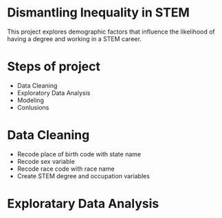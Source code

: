 # Dismantling Inequality in STEM
This project explores demographic factors that 
influence the likelihood of having a 
degree and working in a STEM career.

# Steps of project
- Data Cleaning
- Exploratory Data Analysis
- Modeling 
- Conlusions

# Data Cleaning
- Recode place of birth code with state name
- Recode sex variable
- Recode race code with race name
- Create STEM degree and occupation variables

# Exploratary Data Analysis
